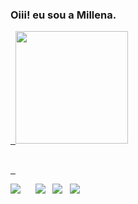 ### Oiii! eu sou a Millena.




<div> 

<a href="https://github.com/Millenazova">
  <img height="180em" src="https://github-readme-stats.vercel.app/api?username=Millenazova&show_icons=true&theme=dracula&include_all_commits=true&count_private=true"/>
</div>



##



<div>  

<a href="https://instagram.com/millysz_y" target="blank"><img src="https://img.shields.io/badge/-Instagram-%23E4405F?style=for-the-badge&logo=instagram&logoColor=white" target="blank"></a>
     <a href="https://www.twitch.tv/Millenasz" target="_blank"><img src="https://img.shields.io/badge/Twitch-9146FF?style=for-the-badge&logo=twitch&logoColor=white" target="_blank"></a>
  <a href = "Millena.zovadelli@etec.sp.gov.br"><img src="https://img.shields.io/badge/-Gmail-%23333?style=for-the-badge&logo=gmail&logoColor=white" target="_blank"></a>
  <a href="https://www.linkedin.com/in/Millena Sampaio Zovadelli-45875016a" target="blank"><img src="https://img.shields.io/badge/-LinkedIn-%230077B5?style=for-the-badge&logo=linkedin&logoColor=white" target="blank"></a> 

</div>
